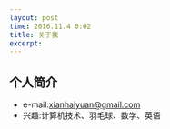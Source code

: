 ```yaml
---
layout: post
time: 2016.11.4 0:02
title: 关于我
excerpt:
---
```


## 个人简介 ## 
- e-mail:xianhaiyuan@gmail.com
- 兴趣:计算机技术、羽毛球、数学、英语